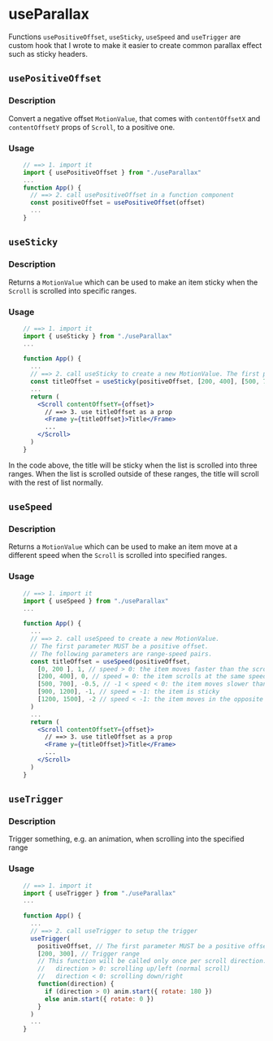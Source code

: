 # useParallax
Functions `usePositiveOffset`, `useSticky`, `useSpeed` and `useTrigger` are custom hook that I wrote to make it easier to create common parallax effect such as sticky headers.

## `usePositiveOffset`

### Description
Convert a negative offset `MotionValue`, that comes with `contentOffsetX`  and `contentOffsetY` props of `Scroll`, to a positive one.

### Usage

```jsx
    // ==> 1. import it
    import { usePositiveOffset } from "./useParallax"
    ...
    function App() {
      // ==> 2. call usePositiveOffset in a function component
      const positiveOffset = usePositiveOffset(offset)
      ...
    }
```

## `useSticky`

### Description
Returns a `MotionValue` which can be used to make an item sticky when the `Scroll` is scrolled into specific ranges.

### Usage

```jsx
    // ==> 1. import it
    import { useSticky } from "./useParallax"
    ...
    
    function App() {
      ...
      // ==> 2. call useSticky to create a new MotionValue. The first parameter MUST be a positive offset.
      const titleOffset = useSticky(positiveOffset, [200, 400], [500, 700], [900, 1200])
      ...
      return (
        <Scroll contentOffsetY={offset}>
          // ==> 3. use titleOffset as a prop
          <Frame y={titleOffset}>Title</Frame>
          ...
        </Scroll>
      )
    }
```

In the code above, the title will be sticky when the list is scrolled into three ranges. When the list is scrolled outside of these ranges, the title will scroll with the rest of list normally.


## `useSpeed`

### Description
Returns a `MotionValue` which can be used to make an item move at a different speed when the `Scroll` is scrolled into specified ranges.

### Usage

```jsx
    // ==> 1. import it
    import { useSpeed } from "./useParallax"
    ...
    
    function App() {
      ...
      // ==> 2. call useSpeed to create a new MotionValue. 
      // The first parameter MUST be a positive offset. 
      // The following parameters are range-speed pairs.
      const titleOffset = useSpeed(positiveOffset, 
        [0, 200 ], 1, // speed > 0: the item moves faster than the scroll speed
        [200, 400], 0, // speed = 0: the item scrolls at the same speed as other items
        [500, 700], -0.5, // -1 < speed < 0: the item moves slower than scroll speed
        [900, 1200], -1, // speed = -1: the item is sticky
        [1200, 1500], -2 // speed < -1: the item moves in the opposite direction than the scrolling
      )
      ...
      return (
        <Scroll contentOffsetY={offset}>
          // ==> 3. use titleOffset as a prop
          <Frame y={titleOffset}>Title</Frame>
          ...
        </Scroll>
      )
    }
```

## `useTrigger`

### Description
Trigger something, e.g. an animation, when scrolling into the specified range

### Usage

```jsx
    // ==> 1. import it
    import { useTrigger } from "./useParallax"
    ...
    
    function App() {
      ...
      // ==> 2. call useTrigger to setup the trigger
      useTrigger(
        positiveOffset, // The first parameter MUST be a positive offset. 
        [200, 300], // Trigger range
        // This function will be called only once per scroll direction.
        //   direction > 0: scrolling up/left (normal scroll)
        //   direction < 0: scrolling down/right
        function(direction) {
          if (direction > 0) anim.start({ rotate: 180 })
          else anim.start({ rotate: 0 })
        }
      )
      ...
    }
```

